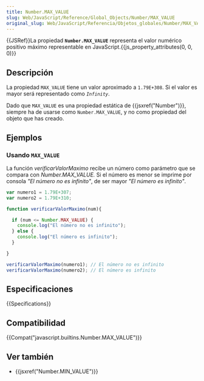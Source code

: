 ```yaml
---
title: Number.MAX_VALUE
slug: Web/JavaScript/Reference/Global_Objects/Number/MAX_VALUE
original_slug: Web/JavaScript/Referencia/Objetos_globales/Number/MAX_VALUE
---
```


{{JSRef}}La propiedad **`Number.MAX_VALUE`** representa el valor numérico positivo máximo representable en JavaScript.{{js_property_attributes(0, 0, 0)}}

## Descripción

La propiedad `MAX_VALUE` tiene un valor aproximado a `1.79E+308`. Si el valor es mayor será representado como _`Infinity`_.

Dado que `MAX_VALUE` es una propiedad estática de {{jsxref("Number")}}, siempre ha de usarse como `Number.MAX_VALUE`, y no como propiedad del objeto que has creado.

## Ejemplos

### Usando `MAX_VALUE`

La función _verificarValorMaximo_ recibe un número como parámetro que se compara con _Number.MAX_VALUE._ Si el número es menor se imprime por consola _"El número no es infinito"_, de ser mayor _"El número es infinito"_.

```js
var numero1 = 1.79E+307;
var numero2 = 1.79E+310;

function verificarValorMaximo(num){

  if (num <= Number.MAX_VALUE) {
    console.log("El número no es infinito");
  } else {
    console.log("El número es infinito");
  }

}

verificarValorMaximo(numero1); // El número no es infinito
verificarValorMaximo(numero2); // El número es infinito
```

## Especificaciones

{{Specifications}}

## Compatibilidad

{{Compat("javascript.builtins.Number.MAX_VALUE")}}

## Ver también

- {{jsxref("Number.MIN_VALUE")}}
